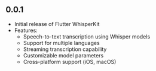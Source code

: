 ## 0.0.1

* Initial release of Flutter WhisperKit
* Features:
  * Speech-to-text transcription using Whisper models
  * Support for multiple languages
  * Streaming transcription capability
  * Customizable model parameters
  * Cross-platform support (iOS, macOS)


